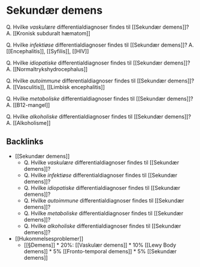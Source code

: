 # Sekundær demens
Q. Hvilke *vaskulære* differentialdiagnoser findes til [[Sekundær demens]]?
A. [[Kronisk subduralt hæmatom]]

Q. Hvilke *infektiøse* differentialdiagnoser findes til [[Sekundær demens]]?
A. [[Encephalitis]], [[Syfilis]], [[HIV]]

Q. Hvilke *idiopatiske* differentialdiagnoser findes til [[Sekundær demens]]?
A. [[Normaltrykshydrocephalus]]

Q. Hvilke *autoimmune* differentialdiagnoser findes til [[Sekundær demens]]?
A. [[Vasculitis]], [[Limbisk encephalitis]]

Q. Hvilke *metaboliske* differentialdiagnoser findes til [[Sekundær demens]]?
A. [[B12-mangel]]

Q. Hvilke *alkoholiske* differentialdiagnoser findes til [[Sekundær demens]]?
A. [[Alkoholisme]]

## Backlinks
* [[Sekundær demens]]
	* Q. Hvilke *vaskulære* differentialdiagnoser findes til [[Sekundær demens]]?
	* Q. Hvilke *infektiøse* differentialdiagnoser findes til [[Sekundær demens]]?
	* Q. Hvilke *idiopatiske* differentialdiagnoser findes til [[Sekundær demens]]?
	* Q. Hvilke *autoimmune* differentialdiagnoser findes til [[Sekundær demens]]?
	* Q. Hvilke *metaboliske* differentialdiagnoser findes til [[Sekundær demens]]?
	* Q. Hvilke *alkoholiske* differentialdiagnoser findes til [[Sekundær demens]]?
* [[Hukommelsesproblemer]]
	* [[§Demens]]
	\* 20%: [[Vaskulær demens]]
	\* 10% [[Lewy Body demens]]
	\* 5% [[Fronto-temporal demens]]
	\* 5% [[Sekundær demens]]

<!-- #anki/tag/med/Neurology #anki/deck/Medicine #anki/tag/med/GP -->

<!-- {BearID:DA15C9D0-163C-45EA-A60D-7BAD916B823D-3083-00000E9DF01D21A4} -->
